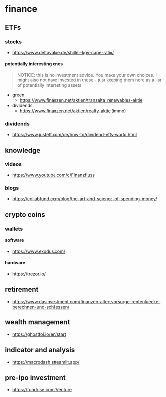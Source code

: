 # finance

## ETFs


### stocks

- https://www.deltavalue.de/shiller-kgv-cape-ratio/

#### potentially interesting ones

> NOTICE: this is no investment advice. You make your own choices. I might also not have invested in these - just keeping them here as a list of potentially interesting assets

- green
    - https://www.finanzen.net/aktien/transalta_renewables-aktie
- dividends
    - https://www.finanzen.net/aktien/realty-aktie (immo)

### dividends

- https://www.justetf.com/de/how-to/dividend-etfs-world.html

## knowledge 

### videos

- https://www.youtube.com/c/Finanzfluss

### blogs

- https://collabfund.com/blog/the-art-and-science-of-spending-money/


## crypto coins

### wallets

#### software

- https://www.exodus.com/

#### hardware

- https://trezor.io/


## retirement

- https://www.dasinvestment.com/finanzen-altersvorsorge-rentenluecke-berechnen-und-schliessen/


## wealth management

- https://ghostfol.io/en/start


## indicator and analysis

- https://macrodash.streamlit.app/


## pre-ipo investment

- https://fundrise.com/Venture

